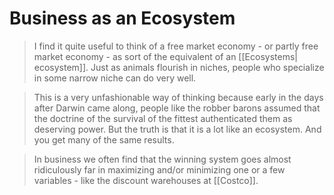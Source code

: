 # Business as an Ecosystem

> I find it quite useful to think of a free market economy - or partly free market economy - as sort of the equivalent of an [[Ecosystems| ecosystem]]. Just as animals flourish in niches, people who specialize in some narrow niche can do very well.

>This is a very unfashionable way of thinking because early in the days after Darwin came along, people like the robber barons assumed that the doctrine of the survival of the fittest authenticated them as deserving power. But the truth is that it is a lot like an ecosystem. And you get many of the same results.

> In business we often find that the winning system goes almost ridiculously far in maximizing and/or minimizing one or a few variables - like the discount warehouses at [[Costco]].